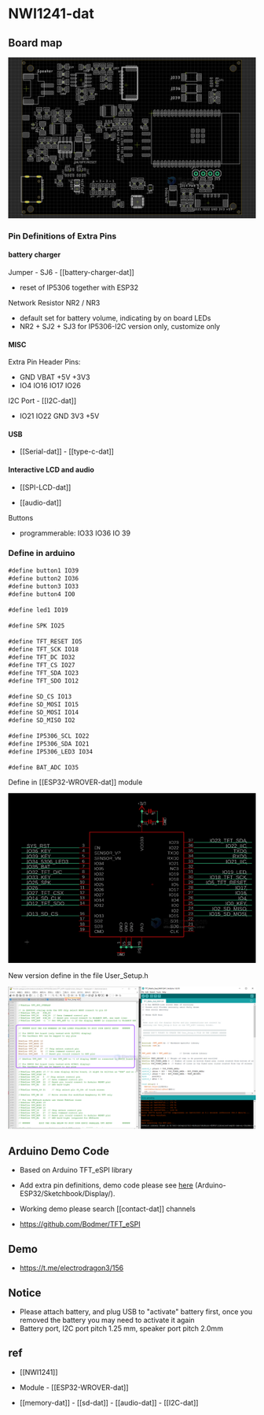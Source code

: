 
# NWI1241-dat



## Board map 

![](2023-11-15-17-54-30.png)


### Pin Definitions of Extra Pins



#### battery charger

Jumper - SJ6 - [[battery-charger-dat]]

- reset of IP5306 together with ESP32 


Network Resistor NR2 / NR3
- default set for battery volume, indicating by on board LEDs
- NR2 + SJ2 + SJ3 for IP5306-I2C version only, customize only 

#### MISC 

Extra Pin Header Pins: 

* GND VBAT +5V +3V3
* IO4 IO16 IO17 IO26

I2C Port - [[I2C-dat]]

* IO21 IO22 GND 3V3 +5V


#### USB 

- [[Serial-dat]] - [[type-c-dat]]

#### Interactive LCD and audio 

- [[SPI-LCD-dat]]

- [[audio-dat]]

Buttons 
- programmerable: IO33 IO36 IO 39



### Define in arduino 

    #define button1 IO39 
    #define button2 IO36 
    #define button3 IO33
    #define button4 IO0

    #define led1 IO19

    #define SPK IO25

    #define TFT_RESET IO5
    #define TFT_SCK IO18
    #define TFT_DC IO32
    #define TFT_CS IO27
    #define TFT_SDA IO23
    #define TFT_SDO IO12

    #define SD_CS IO13
    #define SD_MOSI IO15
    #define SD_MOSI IO14
    #define SD_MISO IO2

    #define IP5306_SCL IO22
    #define IP5306_SDA IO21
    #define IP5306_LED3 IO34

    #define BAT_ADC IO35

Define in [[ESP32-WROVER-dat]] module 

![](2023-11-15-18-04-36.png)

New version define in the file User_Setup.h

![](2024-12-17-18-32-28.png)

## Arduino Demo Code

* Based on Arduino TFT_eSPI library
* Add extra pin definitions, demo code please see [here](https://github.com/Edragon/Arduino-ESP32) (Arduino-ESP32/Sketchbook/Display/).

* Working demo please search [[contact-dat]] channels

- https://github.com/Bodmer/TFT_eSPI


## Demo 

- https://t.me/electrodragon3/156



## Notice

* Please attach battery, and plug USB to "activate" battery first, once you removed the battery you may need to activate it again
* Battery port, I2C port pitch 1.25 mm, speaker port pitch 2.0mm



## ref 

- [[NWI1241]]

- Module - [[ESP32-WROVER-dat]]

- [[memory-dat]] - [[sd-dat]] - [[audio-dat]] - [[I2C-dat]]